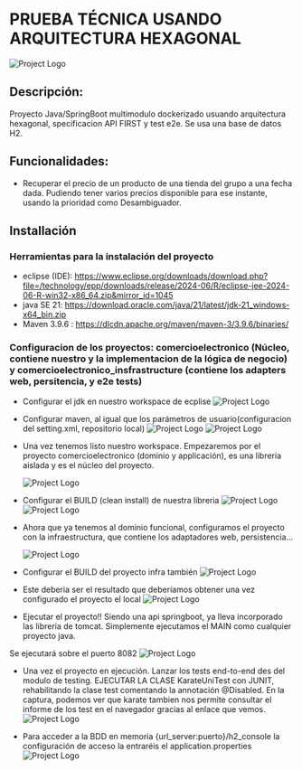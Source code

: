 # PRUEBA TÉCNICA USANDO ARQUITECTURA HEXAGONAL

![Project Logo](static/001_img_project.jpg)

## Descripción: 
  Proyecto Java/SpringBoot multimodulo dockerizado usuando arquitectura hexagonal, specificacion API FIRST y test e2e.
  Se usa una base de datos H2.

## Funcionalidades: 

  - Recuperar el precio de un producto de una tienda del grupo a una fecha dada. Pudiendo tener varios precios disponible para ese instante, usando la prioridad como Desambiguador.

## Installación

### Herramientas para la instalación del proyecto

 - eclipse (IDE): https://www.eclipse.org/downloads/download.php?file=/technology/epp/downloads/release/2024-06/R/eclipse-jee-2024-06-R-win32-x86_64.zip&mirror_id=1045
 - java SE 21: https://download.oracle.com/java/21/latest/jdk-21_windows-x64_bin.zip
 - Maven 3.9.6 : https://dlcdn.apache.org/maven/maven-3/3.9.6/binaries/

### Configuracion de los proyectos: comercioelectronico (Núcleo, contiene nuestro y la implementacion de la lógica de negocio) y comercioelectronico_insfrastructure (contiene los adapters web, persitencia, y e2e tests)

- Configurar el jdk en nuestro workspace de ecplise
![Project Logo](static/002_config_jdk_eclipse.jpg)

- Configurar maven, al igual que los parámetros de usuario(configuracion del setting.xml,       repositorio local)
  ![Project Logo](static/003_config_mvn.JPG)
  ![Project Logo](static/004_config_mvn_usersettings.JPG)

- Una vez tenemos listo nuestro workspace. Empezaremos por el proyecto comercioelectronico (dominio y applicación), es una librería aislada y es el núcleo del proyecto.

  ![Project Logo](static/005_import_domain.JPG)

- Configurar el BUILD (clean install) de nuestra libreria
  ![Project Logo](static/006_config_build_domain.JPG)
  ![Project Logo](static/0061_clean_install_domain.JPG)

- Ahora que  ya tenemos al dominio funcional, configuramos el proyecto con la infraestructura, que contiene los adaptadores web, persistencia...
  
  ![Project Logo](static/007_import_project_infraestructure.JPG)

- Configurar el BUILD del proyecto infra también
  ![Project Logo](static/008_config_build_project_infra.JPG)

- Este deberia ser el resultado  que deberíamos obtener una vez configurado el proyecto el local
  ![Project Logo](static/009_resultado_Build_infra.JPG)

- Ejecutar el proyecto!! Siendo una api springboot, ya lleva incorporado las libreria de tomcat. Simplemente ejecutamos el MAIN como cualquier proyecto java.

Se ejecutará sobre el puerto 8082 
  ![Project Logo](static/010-ejecutar_api.JPG)

- Una vez el proyecto en ejecución. Lanzar los tests end-to-end des del modulo de testing.
  EJECUTAR LA CLASE KarateUniTest con JUNIT, rehabilitando la clase test comentando la annotación @Disabled.
  En la captura, podemos ver que karate tambien nos permite consultar el informe de los test en el navegador gracias al enlace que vemos.
  ![Project Logo](static/011_tests_karate_corriendo.JPG)

- Para acceder a la BDD en memoria {url_server:puerto}/h2_console
  la configuración de acceso la entraréis el application.properties
  ![Project Logo](static/012_BDD_en_memoria.JPG)
